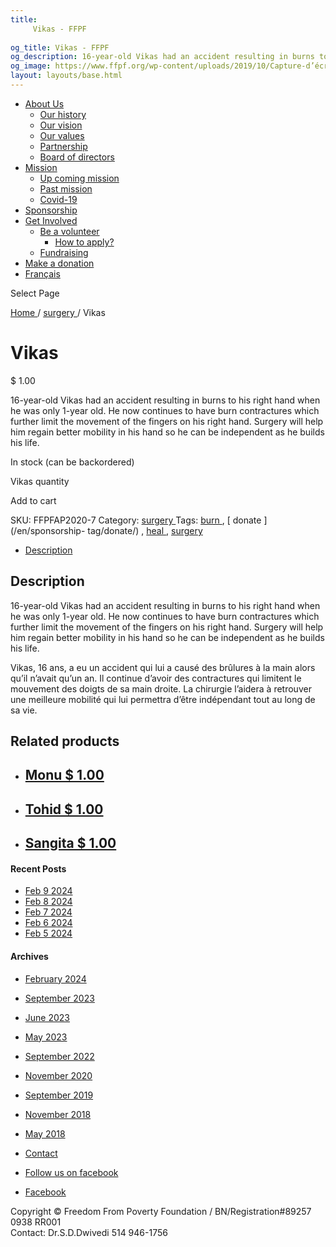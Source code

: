 ```yaml
---
title: 
     Vikas - FFPF
    
og_title: Vikas - FFPF
og_description: 16-year-old Vikas had an accident resulting in burns to his right hand when he was only 1-year old. He now continues to have burn contractures which further limit the movement of the fingers on his right hand. Surgery will help him regain better mobility in his hand so he can be independent as he builds his life.
og_image: https://www.ffpf.org/wp-content/uploads/2019/10/Capture-d’écran-2019-10-17-à-19.26.52.png
layout: layouts/base.html
---
```

[ ](/en/get-involved)

  * [ About Us ](/en/about-us)
    * [ Our history ](/en/about-us#history)
    * [ Our vision ](/en/about-us#vision)
    * [ Our values ](/en/about-us#values)
    * [ Partnership ](/en/about-us#partnership)
    * [ Board of directors ](/en/about-us#board)
  * [ Mission ](/en/mission)
    * [ Up coming mission ](/en/mission#up)
    * [ Past mission ](/en/mission#past)
    * [ Covid-19 ]( /en/article/2020/covid-19-en/)
  * [ Sponsorship ](/en/sponsorship)
  * [ Get Involved ](/en/get-involved)
    * [ Be a volunteer ](/en/get-involved#apply)
      * [ How to apply? ](/en/get-involved#apply)
    * [ Fundraising ](/en/get-involved#collecte)
  * [ Make a donation ](/en/donate/)
  * [ Français ](/fr/sponsorship-tag/surgery/)

[ ]( )

Select Page

[ Home ](/en/get-involved) / [ surgery ](/en/sponsorship-category/surgery/) /
Vikas

[ ](/wp-content/uploads/2019/10/Capture-d’écran-2019-10-17-à-19.26.52.png)

#  Vikas

$  1.00

16-year-old Vikas had an accident resulting in burns to his right hand when he
was only 1-year old. He now continues to have burn contractures which further
limit the movement of the fingers on his right hand. Surgery will help him
regain better mobility in his hand so he can be independent as he builds his
life.

In stock (can be backordered)

Vikas quantity

Add to cart

SKU:  FFPFAP2020-7  Category: [ surgery ](/en/sponsorship-category/surgery/)
Tags: [ burn ](/en/sponsorship-tag/burn/) , [ donate ](/en/sponsorship-
tag/donate/) , [ heal ](/en/sponsorship-tag/heal/) , [ surgery
](/en/sponsorship-tag/surgery/)

  * [ Description ](/fr)

##  Description

16-year-old Vikas had an accident resulting in burns to his right hand when he
was only 1-year old. He now continues to have burn contractures which further
limit the movement of the fingers on his right hand. Surgery will help him
regain better mobility in his hand so he can be independent as he builds his
life.

Vikas, 16 ans, a eu un accident qui lui a causé des brûlures à la main alors
qu’il n’avait qu’un an. Il continue d’avoir des contractures qui limitent le
mouvement des doigts de sa main droite. La chirurgie l’aidera à retrouver une
meilleure mobilité qui lui permettra d’être indépendant tout au long de sa
vie.

##  Related products

  * ## [ Monu  $  1.00  ]( )
  * ## [ Tohid  $  1.00  ]( )
  * ## [ Sangita  $  1.00  ]( )

####  Recent Posts

  * [ Feb 9 2024 ]( /en/article/2024/02/09/feb-9-2024/)
  * [ Feb 8 2024 ]( /en/article/2024/02/08/feb-8-2024/)
  * [ Feb 7 2024 ]( /en/article/2024/02/07/feb-7-2024/)
  * [ Feb 6 2024 ]( /en/article/2024/02/06/feb-6-2024/)
  * [ Feb 5 2024 ]( /en/article/2024/02/05/feb-5-2024/)

####  Archives

  * [ February 2024 ]( /en/article/2024/02/)
  * [ September 2023 ]( /en/article/2023/09/)
  * [ June 2023 ]( /en/article/2023/06/)
  * [ May 2023 ]( /en/article/2023/05/)
  * [ September 2022 ]( /en/article/2022/09/)
  * [ November 2020 ]( /en/article/2020/11/)
  * [ September 2019 ]( /en/article/2019/09/)
  * [ November 2018 ]( /en/article/2018/11/)
  * [ May 2018 ]( /en/article/2018/05/)

  * [ Contact ](/en/contact/)
  * [ Follow us on facebook ](https://www.facebook.com/freedomfrompoverty/)

  * [ Facebook  ](https://www.facebook.com/freedomfrompoverty/)

Copyright © Freedom From Poverty Foundation / BN/Registration#89257 0938 RR001  
Contact: Dr.S.D.Dwivedi 514 946-1756

